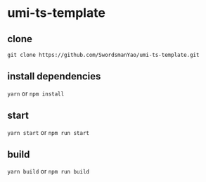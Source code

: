 # umi-ts-template

## clone
`git clone https://github.com/SwordsmanYao/umi-ts-template.git`

## install dependencies

`yarn` or `npm install`

## start
`yarn start` or `npm run start`

## build
`yarn build` or `npm run build`
